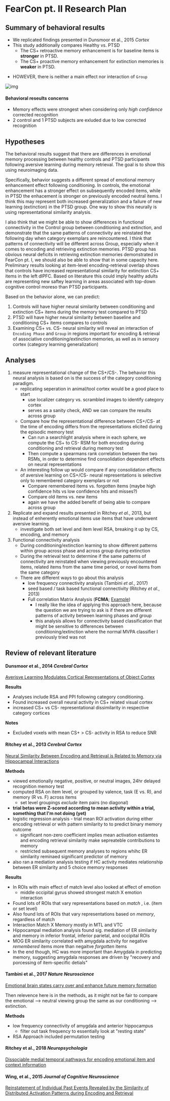 # FearCon pt. II Research Plan

## Summary of behavioral results
- We replicated findings presented in Dunsmoor et al., 2015 _Cortex_ 
- This study additionally compares Healthy vs. PTSD
    - The CS+ retroactive memory enhancement is for baseline items is __stronger__ in PTSD.
    - The CS+ proactive memory enhancement for extinction memories is __weaker__ in PTSD.
* HOWEVER, there is neither a main effect nor interaction of `Group`

![img](../graphing/behavior/group_mem_final.png)

#### Behavioral reseults concerns
- Memory effects were strongest when considering only _high confidence_ corrected recognition
- 2 control and 1 PTSD subjects are exluded due to low corrected recognition

## Hypotheses
The behavioral results suggest that there are differences in emotional memory processing between healthy controls and PTSD participants following aversive learning during memory retrieval. The goal is to show this using neuroimaging data.

Specifically, behavior suggests a different spread of emotional memory enhancement effect following conditioning. In controls, the emotional enhancement has a stronger effect on subsequently encoded items, while in PTSD the enhacement is stronger on previously encoded neutral items. I think this may represent both increased generalization and a failure of new learning (extinction) in the PTSD group.
One way to show this neurally is using representational similarity analysis.

I also think that we might be able to show differences in functional connectivity in the Control group between conditioning and extinction, and demonstrate that the same patterns of connectivity are reinstated the following day when category exemplars are reincountered. I think that patterns of connectivity will be different across Group, especially when it comes to encoding and retrieving extinction memories. PTSD group has obvious neural deficits in retrieving extinction memories demonstrated in FearCon pt. I, we should also be able to show that in some capacity here. Preliminary results looking at item-level encoding-retrieval overlap shows that controls have increased representational similarity for extinction CS+ items in the left dlPFC. Based on literature this could imply healthy adults are representing new saftey learning in areas associated with top-down cognitive control moreso than PTSD participants. 

Based on the behavior alone, we can predict:

1. Controls will have higher neural similarity between conditioning and extinction CS+ items during the memory test compared to PTSD
2. PTSD will have higher neural similarity between baseline and conditioning CS+ items compares to controls
3. Examining CS+ vs. CS- neural similarity will reveal an interaction of `Encoding Phase` and `Group` in regions important for encoding & retrieval of associative conditioning/extinction memories, as well as in sensory cortex (category learning generalization)

## Analyses
1. measure representational change of the CS+/CS-. The behavior this neural analysis is based on is the success of the category conditioning paradigm.
    - replicating seperation in animal/tool cortex would be a good place to start
        + use localizer category vs. scrambled images to identify category cortex
        + serves as a sanity check, AND we can compare the results across group
    -  Compare how the representational difference between CS+/CS- at the time of encoding differs from the representations elicited during the episodic memory test
        +  Can run a searchlight analysis where in each sphere, we compute the CS+ to CS- RSM for both encoding during conditioning and retrieval during memory test
        +  Then compute a spearmans rank correlation between the two RSMs, in order to determine find consolidation dependent effects on neural representations
    -  An interesting follow up would compare if any consolidation effects of aversive learning on CS+/CS- neural representations is selective only to remembered category exemplars or not
        +  Compare remembered items vs. forgotten items (maybe high confidence hits vs low confidence hits and misses?)
        +  Compare old items vs. new items
        +  again we have the added benefit of being able to compare across group
2. Replicate and expand results presented in Ritchey _et al._, 2013, but instead of enherently emotional items use items that have underwent aversive learning.
    - investigate both set level and item level RSA, breaking it up by CS, encoding, and memory
3. Functional connectivity analysis
    - During conditioning/extinction learning to show different patterns within group across phase and across group during extinction
    - During the retrieval test to determine if the same patterns of connectivity are reinstated when viewing previously encountered items, related items from the same time period, or novel items from the same category
    - There are different ways to go about this analysis
        + low frequency connectivity analysis (Tambini _et al._, 2017)
        + seed based / task based functional connectivity (Ritchey _et al._, 2013)
        + Full correlation Matrix Analysis (__FCMA__; [Example](https://brainiak.org/tutorials/09-fcma/))
            * I really like the idea of applying this approach here, because the question we are trying to ask is if there are different patterns of activity between learning phases and group
            * this analysis allows for connectivity based classification that might be sensitive to differences between conditioning/extinction where the normal MVPA classifier I previously tried was not


## Review of relevant literature
#### Dunsmoor et al., 2014 _Cerebral Cortex_
[Averisve Learning Modulates Cortical Representations of Object Cortex](https://academic.oup.com/cercor/article/24/11/2859/297931)

__Results__

- Analyses include RSA and PPI following category conditioning.
- Found increased overall neural activity in CS+ related visual cortex
- increased CS+ vs CS- representational dissimilarity in respective category cortices

__Notes__

- Excluded voxels with mean CS+ > CS- activity in RSA to reduce SNR

#### Ritchey et al., 2013 _Cerebral Cortex_
[Neural Similarity Between Encoding and Retrieval is Related to Memory via Hippocampal Interactions](https://academic.oup.com/cercor/article/23/12/2818/464061)

__Methods__


- viewed emotionally negative, positive, or neutral images, 24hr delayed recognition memory test
- computed RSA on item level, or grouped by valence, task (E vs. R), and memory (R vs. F) across items
    + set level groupings _exclude_ item pairs (no diagonal)
- __trial betas were Z-scored according to mean activity within a trial, something that I'm not doing (yet)__
- logistic regression analysis - trial mean ROI activation during either encoding retrieval or with pattern similarity to to predict binary memory outcome
    + significant non-zero coefficient implies mean activation estiamtes and encoding retrieval similarity make sepreateble contributions to memory
    + restricted subsequent memory analyses to regions whihc ER similarity reminaed significant predictor of memory
- also ran a mediation analysis testing if HC activity mediates relationship between ER similarity and 5 choice memory responses

__Results__

- In ROIs with main effect of match level also looked at effect of emotion
    - middle occipital gyrus showed strongest match X emotion interaction
- Found lots of ROIs that vary representations based on _match_ , i.e. (item or set level)
- Also found lots of ROIs that vary representations based on _memory_, regardless of match
- Interaction Match X Memory mostly in MTL and VTC
- Hippocampal mediation analysis found sig. mediation of ER similarity and memory in inferior frontal, inferior parietal, and occipital ROIs
- MOG ER similarity correlated with amygdala activity for negative _remembered_ items more than negaitve _forgotten_ items
- In the end though, HC was more important than Amygdala in predicting memory, suggesting amygdala responses are driven by "recovery and porcessing of item-specific detials"

#### Tambini et al., 2017 _Nature Neuroscience_
[Emotional brain states carry over and enhance future memory formation](https://www.nature.com/articles/nn.4468)

Then relevence here is in the methods, as it might not be fair to compare the emotional --> neutral viewing group the same as our conditioning --> extinction.

__Methods__

- low frequency connectivity of amygdala and anterior hippocampus
    + filter out task frequency to essentially look at "resting state"
- RSA Approach included permutation testing

#### Ritchey et al., 2018 _Neuropsychologia_
[Dissociable medial temporal pathways for encoding emotional item and context information](https://www.sciencedirect.com/science/article/pii/S0028393218307826)

#### Wing, et al., 2015 _Journal of Cognitive Neuroscience_
[Reinstatement of Individual Past Events Revealed by the Similarity of Distributed Activation Patterns during Encoding and Retrieval](https://www.mitpressjournals.org/doi/full/10.1162/jocn_a_00740?url_ver=Z39.88-2003&rfr_id=ori:rid:crossref.org&rfr_dat=cr_pub%3dpubmed)















